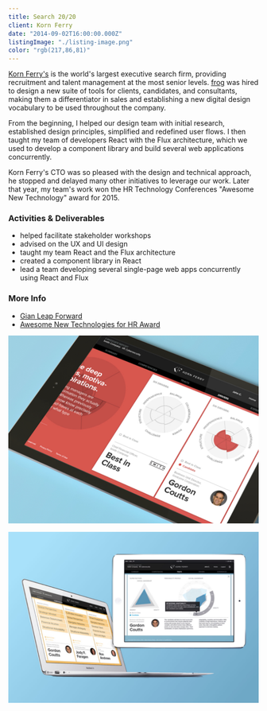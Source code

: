 ```yaml
---
title: Search 20/20
client: Korn Ferry
date: "2014-09-02T16:00:00.000Z"
listingImage: "./listing-image.png"
color: "rgb(217,86,81)"
---
```


[Korn Ferry's](https://www.kornferry.com) is the world's largest executive search firm, providing recruitment and talent management at the most senior levels. [frog](https://www.frogdesign.com/) was hired to design a new suite of tools for clients, candidates, and consultants, making them a differentiator in sales and establishing a new digital design vocabulary to be used throughout the company.

From the beginning, I helped our design team with initial research, established design principles, simplified and redefined user flows. I then taught my team of developers React with the Flux architecture, which we used to develop a component library and build several web applications concurrently.

Korn Ferry's CTO was so pleased with the design and technical approach, he stopped and delayed many other initiatives to leverage our work. Later that year, my team's work won the HR Technology Conferences "Awesome New Technology" award for 2015.

### Activities & Deliverables

* helped facilitate stakeholder workshops
* advised on the UX and UI design
* taught my team React and the Flux architecture
* created a component library in React
* lead a team developing several single-page web apps concurrently using React
  and Flux

### More Info

* [Gian Leap Forward](https://www.kornferry.com/institute/giant-leap-forward)
* [Awesome New Technologies for HR
  Award](https://www.kornferry.com/press/awesome-new-technologies-for-hr-hr-tech-conference-selects-korn-ferrys-four-dimensional-executive-assessment/)

![KFAdvance Page 01](./Search-2020-Page-01.png)

![KFAdvance Page 02](./Search-2020-Page-02.png)
